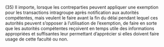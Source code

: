 (35) Il importe, lorsque les contreparties peuvent appliquer une exemption pour les transactions intragroupe après notification aux autorités compétentes, mais veulent le faire avant la fin du délai pendant lequel ces autorités peuvent s’opposer à l’utilisation de l’exemption, de faire en sorte que les autorités compétentes reçoivent en temps utile des informations appropriées et suffisantes leur permettant d’apprécier si elles doivent faire usage de cette faculté ou non.